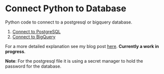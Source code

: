 # Connect Python to Database

Python code to connect to a postgresql or bigquery database.

1. [Connect to PostgreSQL](postgresql.py)
2. [Connect to BigQuery](bigquery.py)

For a more detailed explanation see my blog post [here](). **Currently a work in progress**. 

**Note**: For the postgresql file it is using a secret manager to hold the password for the database.
